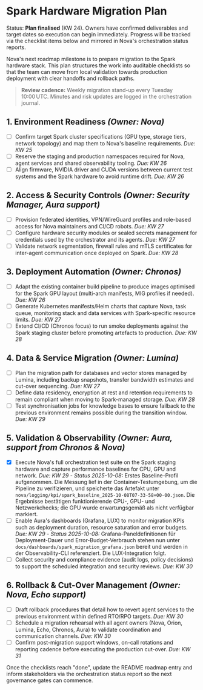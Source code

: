 # Spark Hardware Migration Plan

Status: **Plan finalised** (KW 24). Owners have confirmed deliverables and
target dates so execution can begin immediately. Progress will be tracked via
the checklist items below and mirrored in Nova's orchestration status reports.

Nova's next roadmap milestone is to prepare migration to the Spark hardware
stack. This plan structures the work into auditable checklists so that the
team can move from local validation towards production deployment with clear
handoffs and rollback paths.

> **Review cadence:** Weekly migration stand-up every Tuesday 10:00 UTC.
> Minutes and risk updates are logged in the orchestration journal.

## 1. Environment Readiness *(Owner: Nova)*
- [ ] Confirm target Spark cluster specifications (GPU type, storage tiers,
      network topology) and map them to Nova's baseline requirements.
      _Due: KW 25_
- [ ] Reserve the staging and production namespaces required for Nova, agent
      services and shared observability tooling. _Due: KW 26_
- [ ] Align firmware, NVIDIA driver and CUDA versions between current test
      systems and the Spark hardware to avoid runtime drift. _Due: KW 26_

## 2. Access & Security Controls *(Owner: Security Manager, Aura support)*
- [ ] Provision federated identities, VPN/WireGuard profiles and role-based
      access for Nova maintainers and CI/CD robots. _Due: KW 27_
- [ ] Configure hardware security modules or sealed secrets management for
      credentials used by the orchestrator and its agents. _Due: KW 27_
- [ ] Validate network segmentation, firewall rules and mTLS certificates for
      inter-agent communication once deployed on Spark. _Due: KW 28_

## 3. Deployment Automation *(Owner: Chronos)*
- [ ] Adapt the existing container build pipeline to produce images optimised
      for the Spark GPU layout (multi-arch manifests, MIG profiles if needed).
      _Due: KW 26_
- [ ] Generate Kubernetes manifests/Helm charts that capture Nova, task queue,
      monitoring stack and data services with Spark-specific resource limits.
      _Due: KW 27_
- [ ] Extend CI/CD (Chronos focus) to run smoke deployments against the Spark
      staging cluster before promoting artefacts to production. _Due: KW 28_

## 4. Data & Service Migration *(Owner: Lumina)*
- [ ] Plan the migration path for databases and vector stores managed by
      Lumina, including backup snapshots, transfer bandwidth estimates and
      cut-over sequencing. _Due: KW 27_
- [ ] Define data residency, encryption at rest and retention requirements to
      remain compliant when moving to Spark-managed storage. _Due: KW 28_
- [ ] Test synchronisation jobs for knowledge bases to ensure failback to the
      previous environment remains possible during the transition window.
      _Due: KW 29_

## 5. Validation & Observability *(Owner: Aura, support from Chronos & Nova)*
- [x] Execute Nova's full orchestration test suite on the Spark staging
      hardware and capture performance baselines for CPU, GPU and network.
      _Due: KW 29_
      - *Status 2025-10-08:* Erstes Baseline-Profil aufgenommen. Die Messung
        lief in der Container-Testumgebung, um die Pipeline zu verifizieren,
        und speicherte das Artefakt unter
        ``nova/logging/kpi/spark_baseline_2025-10-08T07-33-58+00-00.json``. Die
        Ergebnisse bestätigen funktionierende CPU-, GPU- und Netzwerkchecks;
        die GPU wurde erwartungsgemäß als nicht verfügbar markiert.
- [ ] Enable Aura's dashboards (Grafana, LUX) to monitor migration KPIs such as
      deployment duration, resource saturation and error budgets. _Due: KW 29_
      - *Status 2025-10-08:* Grafana-Paneldefinitionen für Deployment-Dauer und
        Error-Budget-Verbrauch stehen nun unter
        ``docs/dashboards/spark_migration_grafana.json`` bereit und werden in
        der Observability-CLI referenziert. Die LUX-Integration folgt.
- [ ] Collect security and compliance evidence (audit logs, policy decisions)
      to support the scheduled integration and security reviews. _Due: KW 30_

## 6. Rollback & Cut-Over Management *(Owner: Nova, Echo support)*
- [ ] Draft rollback procedures that detail how to revert agent services to the
      previous environment within defined RTO/RPO targets. _Due: KW 30_
- [ ] Schedule a migration rehearsal with all agent owners (Nova, Orion,
      Lumina, Echo, Chronos, Aura) to validate coordination and communication
      channels. _Due: KW 30_
- [ ] Confirm post-migration support windows, on-call rotations and reporting
      cadence before executing the production cut-over. _Due: KW 31_

Once the checklists reach "done", update the README roadmap entry and inform
stakeholders via the orchestration status report so the next governance gates
can commence.

